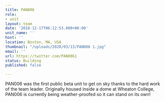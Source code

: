 ```yaml
---
title: PAN006
role:
- unit
layout: team
date: '2018-12-17T06:12:53.000+00:00'
unit_name: ''
host: ''
location: Boston, MA, USA
thumbnail: "/uploads/2020/03/13/PAN006 1.jpg"
email: ''
url: https://twitter.com/PAN0061
status: Building
published: false

---
```

PAN006 was the first public beta unit to get on sky thanks to the hard work of the team leader. Originally housed inside a dome at Wheaton College, PAN006 is currently being weather-proofed so it can stand on its own!